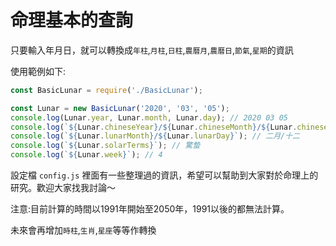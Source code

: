 # 命理基本的查詢

只要輸入年月日，就可以轉換成`年柱`,`月柱`,`日柱`,`農曆月`,`農曆日`,`節氣`,`星期`的資訊

使用範例如下:
```js
const BasicLunar = require('./BasicLunar');

const Lunar = new BasicLunar('2020', '03', '05');
console.log(Lunar.year, Lunar.month, Lunar.day); // 2020 03 05
console.log(`${Lunar.chineseYear}/${Lunar.chineseMonth}/${Lunar.chineseDay}`); // 庚子/己卯/丁未
console.log(`${Lunar.lunarMonth}/${Lunar.lunarDay}`); // 二月/十二
console.log(`${Lunar.solarTerms}`); // 驚蟄
console.log(`${Lunar.week}`); // 4
```

設定檔 `config.js` 裡面有一些整理過的資訊，希望可以幫助到大家對於命理上的研究。歡迎大家找我討論～

注意:目前計算的時間以1991年開始至2050年，1991以後的都無法計算。

未來會再增加`時柱`,`生肖`,`星座`等等作轉換
